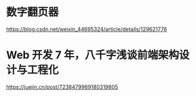 # 数字翻页器

https://blog.csdn.net/weixin_44695324/article/details/129621776

# Web 开发 7 年，八千字浅谈前端架构设计与工程化

https://juejin.cn/post/7238479969180319805
